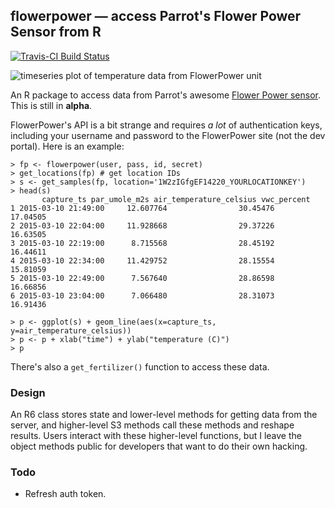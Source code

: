 ## flowerpower — access Parrot's Flower Power Sensor from R

[![Travis-CI Build Status](https://travis-ci.org/vsbuffalo/flowerpower.png?branch=master)](https://travis-ci.org/vsbuffalo/flowerpower)


![timeseries plot of temperature data from FlowerPower unit](https://raw.githubusercontent.com/vsbuffalo/flowerpower/master/inst/extdata/example.png)

An R package to access data from Parrot's awesome
[Flower Power sensor](http://www.parrot.com/usa/products/flower-power/). This is
still in **alpha**.

FlowerPower's API is a bit strange and requires *a lot* of authentication keys,
including your username and password to the FlowerPower site (not the dev
portal). Here is an example:

    > fp <- flowerpower(user, pass, id, secret)
    > get_locations(fp) # get location IDs
    > s <- get_samples(fp, location='1W2zIGfgEF14220_YOURLOCATIONKEY')
	> head(s)
           capture_ts par_umole_m2s air_temperature_celsius vwc_percent
    1 2015-03-10 21:49:00     12.607764                30.45476    17.04505
    2 2015-03-10 22:04:00     11.928668                29.37226    16.63505
    3 2015-03-10 22:19:00      8.715568                28.45192    16.44611
    4 2015-03-10 22:34:00     11.429752                28.15554    15.81059
    5 2015-03-10 22:49:00      7.567640                28.86598    16.66856
    6 2015-03-10 23:04:00      7.066480                28.31073    16.91436

    > p <- ggplot(s) + geom_line(aes(x=capture_ts, y=air_temperature_celsius))
    > p <- p + xlab("time") + ylab("temperature (C)")
    > p

There's also a `get_fertilizer()` function to access these data.

### Design

An R6 class stores state and lower-level methods for getting data from the
server, and higher-level S3 methods call these methods and reshape
results. Users interact with these higher-level functions, but I leave the
object methods public for developers that want to do their own hacking.

### Todo

- Refresh auth token.




